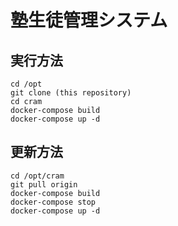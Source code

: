 # 塾生徒管理システム

## 実行方法

```
cd /opt
git clone (this repository)
cd cram
docker-compose build
docker-compose up -d
```

## 更新方法

```
cd /opt/cram
git pull origin
docker-compose build
docker-compose stop
docker-compose up -d
```
